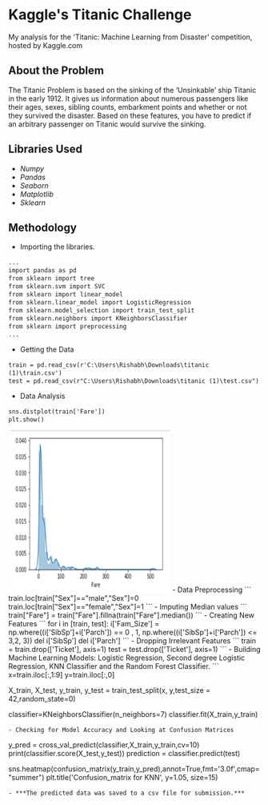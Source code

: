 # Kaggle's Titanic Challenge
My analysis for the 'Titanic: Machine Learning from Disaster' competition, hosted by Kaggle.com

## About the Problem
The Titanic Problem is based on the sinking of the ‘Unsinkable’ ship Titanic in the early 1912. It gives us information about numerous passengers like their ages, sexes, sibling counts, embarkment points and whether or not they survived the disaster. Based on these features, you have to predict if an arbitrary passenger on Titanic would survive the sinking.

## Libraries Used
- *Numpy*
- *Pandas*
- *Seaborn*
- *Matplotlib*
- *Sklearn*

## Methodology
- Importing the libraries.
```
...
import pandas as pd
from sklearn import tree
from sklearn.svm import SVC
from sklearn import linear_model
from sklearn.linear_model import LogisticRegression
from sklearn.model_selection import train_test_split
from sklearn.neighbors import KNeighborsClassifier
from sklearn import preprocessing
...
```
- Getting the Data
```
train = pd.read_csv(r'C:\Users\Rishabh\Downloads\titanic (1)\train.csv')
test = pd.read_csv(r"C:\Users\Rishabh\Downloads\titanic (1)\test.csv")
```

- Data Analysis
```
sns.distplot(train['Fare'])
plt.show()
```
<img src="Fare_ditribution_pre.jpeg" width="324" height="324">
- Data Preprocessing
```
train.loc[train["Sex"]=="male","Sex"]=0
train.loc[train["Sex"]=="female","Sex"]=1
```
- Imputing Median values
```
train["Fare"] = train["Fare"].fillna(train["Fare"].median())
```     
- Creating New Features
```
for i in [train, test]:
        i['Fam_Size'] = np.where((i['SibSp']+i['Parch']) == 0 , 1,
                            np.where((i['SibSp']+i['Parch']) <= 3,2, 3))
        del i['SibSp']
        del i['Parch']
```
- Dropping Irrelevant Features
```
train = train.drop(['Ticket'], axis=1)
test = test.drop(['Ticket'], axis=1)
```
- Building Machine Learning Models: Logistic Regression, Second degree Logistic Regression, KNN Classifier and the Random Forest Classifier.
```
x=train.iloc[:,1:9]
y=train.iloc[:,0]

X_train, X_test, y_train, y_test = train_test_split(x, y,test_size = 42,random_state=0)

classifier=KNeighborsClassifier(n_neighbors=7)
classifier.fit(X_train,y_train)
```
- Checking for Model Accuracy and Looking at Confusion Matrices
```
y_pred = cross_val_predict(classifier,X_train,y_train,cv=10)
print(classifier.score(X_test,y_test))
prediction = classifier.predict(test)

sns.heatmap(confusion_matrix(y_train,y_pred),annot=True,fmt='3.0f',cmap="summer")
plt.title('Confusion_matrix for KNN', y=1.05, size=15)

```
- ***The predicted data was saved to a csv file for submission.***
